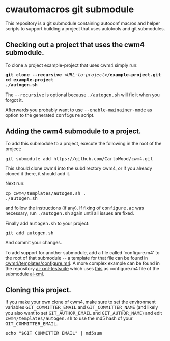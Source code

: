 # cwautomacros git submodule

This repository is a git submodule containing
autoconf macros and helper scripts to support
building a project that uses autotools and
git submodules.

## Checking out a project that uses the cwm4 submodule.

To clone a project example-project that uses cwm4 simply run:

<pre>
<b>git clone --recursive</b> &lt;<i>URL-to-project</i>&gt;<b>/example-project.git</b>
<b>cd example-project</b>
<b>./autogen.sh</b>
</pre>

The <tt>--recursive</tt> is optional because <tt>./autogen.sh</tt> will fix
it when you forgot it.

Afterwards you probably want to use <tt>--enable-mainainer-mode</tt>
as option to the generated <tt>configure</tt> script.

## Adding the cwm4 submodule to a project.

To add this submodule to a project, execute the following
in the root of the project:

<pre>
git submodule add https://github.com/CarloWood/cwm4.git
</pre>

This should clone cwm4 into the subdirectory cwm4, or
if you already cloned it there, it should add it.

Next run:

<pre>
cp cwm4/templates/autogen.sh .
./autogen.sh
</pre>

and follow the instructions (if any). If fixing of <tt>configure.ac</tt>
was necessary, run <tt>./autogen.sh</tt> again until all issues are fixed.

Finally add <tt>autogen.sh</tt> to your project:

<pre>
git add autogen.sh
</pre>

And commit your changes.

To add support for another submodule, add a file called 'configure.m4'
to the root of that submodule -- a template for that file can be
found in [cwm4/templates/configure.m4](https://github.com/CarloWood/cwm4/blob/master/templates/configure.m4).
A more complex example can be found in the repository
[ai-xml-testsuite](https://github.com/CarloWood/ai-xml-testsuite) which
uses [this](https://github.com/CarloWood/ai-xml/blob/master/configure.m4) as configure.m4
file of the submodule [ai-xml](https://github.com/CarloWood/ai-xml).

## Cloning this project.

If you make your own clone of cwm4, make sure to set the
environment variables <tt>GIT_COMMITTER_EMAIL</tt> and
<tt>GIT_COMMITTER_NAME</tt> (and likely you also want
to set <tt>GIT_AUTHOR_EMAIL</tt> and <tt>GIT_AUTHOR_NAME</tt>)
and edit <tt>cwm4/templates/autogen.sh</tt> to use the
md5 hash of your <tt>GIT_COMMITTER_EMAIL</tt>.

<pre>
echo "$GIT_COMMITTER_EMAIL" | md5sum
</pre>
